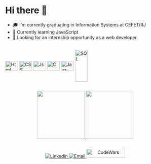 ### 
<h1 align="left">
Hi there 👋
</h1>

- 🎓 I’m currently graduating in Information Systems at CEFET/RJ
- 🌱 Currently learning JavaScript
- 💼 Looking for an internship opportunity as a web developer.

 <div style= "display: inline_block"><br>
 
 <img align="center" alt="Html" height="30" width="40" src="https://cdn.jsdelivr.net/gh/devicons/devicon/icons/html5/html5-plain-wordmark.svg" />
  <img align="center" alt="CSS" height="30" width="40" src="https://cdn.jsdelivr.net/gh/devicons/devicon/icons/css3/css3-plain-wordmark.svg" />
  <img align="center" alt="Js" height="30" width="40" src="https://cdn.jsdelivr.net/gh/devicons/devicon/icons/javascript/javascript-plain.svg" />
            <img align="center" alt="C" height="30" width="40" src="https://cdn.jsdelivr.net/gh/devicons/devicon/icons/c/c-plain.svg" />  
            <img align="center" alt="Java" height="30" width="40"  src="https://cdn.jsdelivr.net/gh/devicons/devicon/icons/java/java-plain-wordmark.svg" />
 
 <img align="center" alt="SQL" height="100" width="40" src="https://cdn.jsdelivr.net/gh/devicons/devicon/icons/mysql/mysql-original-wordmark.svg" />
  </div>
  
  ##
  
  <div align="center">
  <a href="https://github.com/Manoel-Mieiro">
    <img height="150em" src="https://github-readme-stats.vercel.app/api?username=Manoel-Mieiro&count_private=true&include_all_commits=true&show_icons=true&theme=omni&hide_border=false&show_owner=true"/>
    <img height="150em" src="https://github-readme-stats.vercel.app/api/top-langs/?username=Manoel-Mieiro&theme=omni&hide_border=false&&layout=compact"/>
  </a>
</div>
  
  ##
  
  <div align="center">
    <a href="https://www.linkedin.com/in/manoel-mieiro-0ab8a1265/" target="_blank">
            <img  alt="Linkedin" src="https://img.shields.io/badge/LinkedIn-0077B5?style=for-the-badge&logo=linkedin&logoColor=white" target="_blank">
     </a>
    <a href="mailto:manoeljorgemieiro@gmail.com">
    <img  alt="Email" src="https://img.shields.io/badge/Gmail-D14836?style=for-the-badge&logo=gmail&logoColor=white" target="_blank">
    </a>

   <a href="https://www.codewars.com/users/ManoelMieiro">
    <img  alt="CodeWars" src="https://s3-us-west-2.amazonaws.com/cbi-image-service-prd/modified/55a9f58d-76e9-4e06-acab-5888722fa4a1.png?w=96" height=28.12 width=122>
    </a>
  </div>
